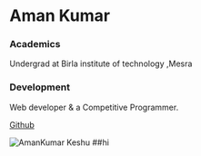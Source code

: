 # Aman Kumar

### Academics

Undergrad at Birla institute of technology ,Mesra

### Development

Web developer & a Competitive Programmer.

[Github](https://avatars3.githubusercontent.com/u/32524395?s=460&v=4)

![AmanKumar Keshu](https://avatars3.githubusercontent.com/u/32524395?s=460&v=4) ##hi 


